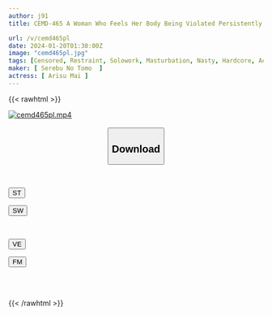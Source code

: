 ```yaml
---
author: j91
title: CEMD-465 A Woman Who Feels Her Body Being Violated Persistently After Having Her Freedom Taken Away 4 Mai Arisu

url: /v/cemd465pl
date: 2024-01-20T01:30:00Z
image: "cemd465pl.jpg"
tags: [Censored, Restraint, Solowork, Masturbation, Nasty, Hardcore, Acme · Orgasm, Spanking	]
maker: [ Serebu No Tomo  ]
actress: [ Arisu Mai ]
---
```



{{< rawhtml >}}

<div class="video" data-videoid="Kz4x0r9oYBFw14">
    <a href="javascript:;">
        <img src="/v/cemd465pl/cemd465pl.jpg" width="WIDTH" height="HEIGHT" alt="cemd465pl.mp4" loading="lazy">
    </a>
</div>

<script type="text/javascript" src="https://j91.asia/asset/on-demand-st.js"></script>

<br>
  <link rel="stylesheet" href="https://j91.asia/asset/bs5.css">
  
  <center>
  <button class="btn btn-primary" type="button" data-bs-toggle="collapse" data-bs-target=".multi-collapse" aria-expanded="false" aria-controls="multiCollapseExample1 multiCollapseExample2"><h2>Download</h2></button></center>
</p>
<div class="row">
  <div class="col">
    <div class="collapse multi-collapse" id="multiCollapseExample1">
      <div class="card card-body">
	      	      <br>
<div class="buttons">  
<p><a href="https://streamtape.to/v/Kz4x0r9oYBFw14" target="_blank"><button class="btn-hover color-3"><i class="fa fa-download"></i> ST</button></a></p>
<p><a href="https://flaswish.com/t82ew4v7nxmc" target="_blank"><button class="btn-hover color-2"><i class="fa fa-download"></i> SW</button></a></p></div>
    </div>
  </div>
</div>
  <div class="col">
    <div class="collapse multi-collapse" id="multiCollapseExample2">
      <div class="card card-body">
	      <br>
<div class="buttons">
<p><a href="javascript:;" target="_blank"><button class="btn-hover color-9"><i class="fa fa-download"></i> VE</button></a></p>
<p><a href="javascript:;" target="_blank"><button class="btn-hover color-8"><i class="fa fa-download"></i> FM</button></a></p></div>
<br><br>
      </div>
    </div>
  </div>
</div>

{{< /rawhtml >}}